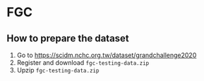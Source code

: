 # FGC

## How to prepare the dataset

1. Go to https://scidm.nchc.org.tw/dataset/grandchallenge2020
2. Register and download `fgc-testing-data.zip`
3. Upzip `fgc-testing-data.zip`

